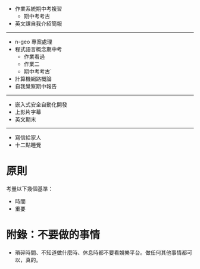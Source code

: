 - 作業系統期中考複習
	- 期中考考古
- 英文課自我介紹簡報

---

- n-geo 專案處理
- 程式語言概念期中考
	- 作業看過
	- 作業二
	- 期中考考古`
- 計算機網路概論
- 自我覺察期中報告

---

 - 嵌入式安全自動化開發
 - 上影片字幕
 - 英文期末

---

- 寫信給家人
- 十二點睡覺
# 原則
考量以下幾個基準：
- 時間
- 重要

# 附錄：不要做的事情
- 瑣碎時間、不知道做什麼時、休息時都不要看娛樂平台。做任何其他事情都可以，真的。
